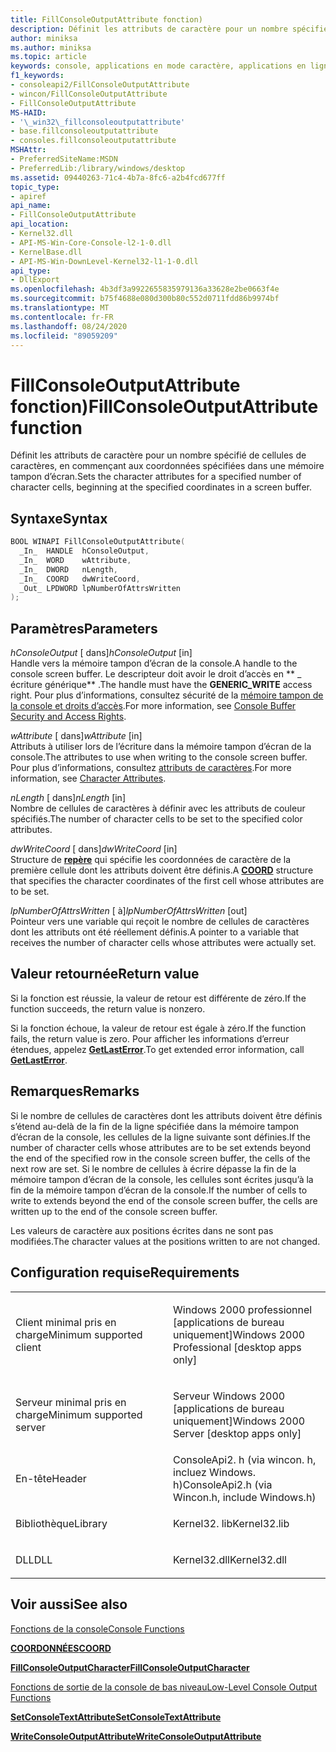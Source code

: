 ```yaml
---
title: FillConsoleOutputAttribute fonction)
description: Définit les attributs de caractère pour un nombre spécifié de cellules de caractères, en commençant aux coordonnées spécifiées dans une mémoire tampon d’écran.
author: miniksa
ms.author: miniksa
ms.topic: article
keywords: console, applications en mode caractère, applications en ligne de commande, applications Terminal Server, API de console
f1_keywords:
- consoleapi2/FillConsoleOutputAttribute
- wincon/FillConsoleOutputAttribute
- FillConsoleOutputAttribute
MS-HAID:
- '\_win32\_fillconsoleoutputattribute'
- base.fillconsoleoutputattribute
- consoles.fillconsoleoutputattribute
MSHAttr:
- PreferredSiteName:MSDN
- PreferredLib:/library/windows/desktop
ms.assetid: 09440263-71c4-4b7a-8fc6-a2b4fcd677ff
topic_type:
- apiref
api_name:
- FillConsoleOutputAttribute
api_location:
- Kernel32.dll
- API-MS-Win-Core-Console-l2-1-0.dll
- KernelBase.dll
- API-MS-Win-DownLevel-Kernel32-l1-1-0.dll
api_type:
- DllExport
ms.openlocfilehash: 4b3df3a9922655835979136a33628e2be0663f4e
ms.sourcegitcommit: b75f4688e080d300b80c552d0711fdd86b9974bf
ms.translationtype: MT
ms.contentlocale: fr-FR
ms.lasthandoff: 08/24/2020
ms.locfileid: "89059209"
---
```

# <a name="fillconsoleoutputattribute-function"></a><span data-ttu-id="9957e-104">FillConsoleOutputAttribute fonction)</span><span class="sxs-lookup"><span data-stu-id="9957e-104">FillConsoleOutputAttribute function</span></span>


<span data-ttu-id="9957e-105">Définit les attributs de caractère pour un nombre spécifié de cellules de caractères, en commençant aux coordonnées spécifiées dans une mémoire tampon d’écran.</span><span class="sxs-lookup"><span data-stu-id="9957e-105">Sets the character attributes for a specified number of character cells, beginning at the specified coordinates in a screen buffer.</span></span>

<a name="syntax"></a><span data-ttu-id="9957e-106">Syntaxe</span><span class="sxs-lookup"><span data-stu-id="9957e-106">Syntax</span></span>
------

```C
BOOL WINAPI FillConsoleOutputAttribute(
  _In_  HANDLE  hConsoleOutput,
  _In_  WORD    wAttribute,
  _In_  DWORD   nLength,
  _In_  COORD   dwWriteCoord,
  _Out_ LPDWORD lpNumberOfAttrsWritten
);
```

<a name="parameters"></a><span data-ttu-id="9957e-107">Paramètres</span><span class="sxs-lookup"><span data-stu-id="9957e-107">Parameters</span></span>
----------

<span data-ttu-id="9957e-108">*hConsoleOutput* \[ dans\]</span><span class="sxs-lookup"><span data-stu-id="9957e-108">*hConsoleOutput* \[in\]</span></span>  
<span data-ttu-id="9957e-109">Handle vers la mémoire tampon d’écran de la console.</span><span class="sxs-lookup"><span data-stu-id="9957e-109">A handle to the console screen buffer.</span></span> <span data-ttu-id="9957e-110">Le descripteur doit avoir le droit d’accès en \*\* \_ écriture générique\*\* .</span><span class="sxs-lookup"><span data-stu-id="9957e-110">The handle must have the **GENERIC\_WRITE** access right.</span></span> <span data-ttu-id="9957e-111">Pour plus d’informations, consultez sécurité de la [mémoire tampon de la console et droits d’accès](console-buffer-security-and-access-rights.md).</span><span class="sxs-lookup"><span data-stu-id="9957e-111">For more information, see [Console Buffer Security and Access Rights](console-buffer-security-and-access-rights.md).</span></span>

<span data-ttu-id="9957e-112">*wAttribute* \[ dans\]</span><span class="sxs-lookup"><span data-stu-id="9957e-112">*wAttribute* \[in\]</span></span>  
<span data-ttu-id="9957e-113">Attributs à utiliser lors de l’écriture dans la mémoire tampon d’écran de la console.</span><span class="sxs-lookup"><span data-stu-id="9957e-113">The attributes to use when writing to the console screen buffer.</span></span> <span data-ttu-id="9957e-114">Pour plus d’informations, consultez [attributs de caractères](console-screen-buffers.md#_win32_font_attributes).</span><span class="sxs-lookup"><span data-stu-id="9957e-114">For more information, see [Character Attributes](console-screen-buffers.md#_win32_font_attributes).</span></span>

<span data-ttu-id="9957e-115">*nLength* \[ dans\]</span><span class="sxs-lookup"><span data-stu-id="9957e-115">*nLength* \[in\]</span></span>  
<span data-ttu-id="9957e-116">Nombre de cellules de caractères à définir avec les attributs de couleur spécifiés.</span><span class="sxs-lookup"><span data-stu-id="9957e-116">The number of character cells to be set to the specified color attributes.</span></span>

<span data-ttu-id="9957e-117">*dwWriteCoord* \[ dans\]</span><span class="sxs-lookup"><span data-stu-id="9957e-117">*dwWriteCoord* \[in\]</span></span>  
<span data-ttu-id="9957e-118">Structure de [**repère**](coord-str.md) qui spécifie les coordonnées de caractère de la première cellule dont les attributs doivent être définis.</span><span class="sxs-lookup"><span data-stu-id="9957e-118">A [**COORD**](coord-str.md) structure that specifies the character coordinates of the first cell whose attributes are to be set.</span></span>

<span data-ttu-id="9957e-119">*lpNumberOfAttrsWritten* \[ à\]</span><span class="sxs-lookup"><span data-stu-id="9957e-119">*lpNumberOfAttrsWritten* \[out\]</span></span>  
<span data-ttu-id="9957e-120">Pointeur vers une variable qui reçoit le nombre de cellules de caractères dont les attributs ont été réellement définis.</span><span class="sxs-lookup"><span data-stu-id="9957e-120">A pointer to a variable that receives the number of character cells whose attributes were actually set.</span></span>

<a name="return-value"></a><span data-ttu-id="9957e-121">Valeur retournée</span><span class="sxs-lookup"><span data-stu-id="9957e-121">Return value</span></span>
------------

<span data-ttu-id="9957e-122">Si la fonction est réussie, la valeur de retour est différente de zéro.</span><span class="sxs-lookup"><span data-stu-id="9957e-122">If the function succeeds, the return value is nonzero.</span></span>

<span data-ttu-id="9957e-123">Si la fonction échoue, la valeur de retour est égale à zéro.</span><span class="sxs-lookup"><span data-stu-id="9957e-123">If the function fails, the return value is zero.</span></span> <span data-ttu-id="9957e-124">Pour afficher les informations d’erreur étendues, appelez [**GetLastError**](https://msdn.microsoft.com/library/windows/desktop/ms679360).</span><span class="sxs-lookup"><span data-stu-id="9957e-124">To get extended error information, call [**GetLastError**](https://msdn.microsoft.com/library/windows/desktop/ms679360).</span></span>

<a name="remarks"></a><span data-ttu-id="9957e-125">Remarques</span><span class="sxs-lookup"><span data-stu-id="9957e-125">Remarks</span></span>
-------

<span data-ttu-id="9957e-126">Si le nombre de cellules de caractères dont les attributs doivent être définis s’étend au-delà de la fin de la ligne spécifiée dans la mémoire tampon d’écran de la console, les cellules de la ligne suivante sont définies.</span><span class="sxs-lookup"><span data-stu-id="9957e-126">If the number of character cells whose attributes are to be set extends beyond the end of the specified row in the console screen buffer, the cells of the next row are set.</span></span> <span data-ttu-id="9957e-127">Si le nombre de cellules à écrire dépasse la fin de la mémoire tampon d’écran de la console, les cellules sont écrites jusqu’à la fin de la mémoire tampon d’écran de la console.</span><span class="sxs-lookup"><span data-stu-id="9957e-127">If the number of cells to write to extends beyond the end of the console screen buffer, the cells are written up to the end of the console screen buffer.</span></span>

<span data-ttu-id="9957e-128">Les valeurs de caractère aux positions écrites dans ne sont pas modifiées.</span><span class="sxs-lookup"><span data-stu-id="9957e-128">The character values at the positions written to are not changed.</span></span>

<a name="requirements"></a><span data-ttu-id="9957e-129">Configuration requise</span><span class="sxs-lookup"><span data-stu-id="9957e-129">Requirements</span></span>
------------

<table>
<colgroup>
<col width="50%" />
<col width="50%" />
</colgroup>
<tbody>
<tr class="odd">
<td><p><span data-ttu-id="9957e-130">Client minimal pris en charge</span><span class="sxs-lookup"><span data-stu-id="9957e-130">Minimum supported client</span></span></p></td>
<td><p><span data-ttu-id="9957e-131">Windows 2000 professionnel [applications de bureau uniquement]</span><span class="sxs-lookup"><span data-stu-id="9957e-131">Windows 2000 Professional [desktop apps only]</span></span></p></td>
</tr>
<tr class="even">
<td><p><span data-ttu-id="9957e-132">Serveur minimal pris en charge</span><span class="sxs-lookup"><span data-stu-id="9957e-132">Minimum supported server</span></span></p></td>
<td><p><span data-ttu-id="9957e-133">Serveur Windows 2000 [applications de bureau uniquement]</span><span class="sxs-lookup"><span data-stu-id="9957e-133">Windows 2000 Server [desktop apps only]</span></span></p></td>
</tr>
<tr class="odd">
<td><p><span data-ttu-id="9957e-134">En-tête</span><span class="sxs-lookup"><span data-stu-id="9957e-134">Header</span></span></p></td>
<td><span data-ttu-id="9957e-135">ConsoleApi2. h (via wincon. h, incluez Windows. h)</span><span class="sxs-lookup"><span data-stu-id="9957e-135">ConsoleApi2.h (via Wincon.h, include Windows.h)</span></span></td>
</tr>
<tr class="even">
<td><p><span data-ttu-id="9957e-136">Bibliothèque</span><span class="sxs-lookup"><span data-stu-id="9957e-136">Library</span></span></p></td>
<td><span data-ttu-id="9957e-137">Kernel32. lib</span><span class="sxs-lookup"><span data-stu-id="9957e-137">Kernel32.lib</span></span></td>
</tr>
<tr class="odd">
<td><p><span data-ttu-id="9957e-138">DLL</span><span class="sxs-lookup"><span data-stu-id="9957e-138">DLL</span></span></p></td>
<td><span data-ttu-id="9957e-139">Kernel32.dll</span><span class="sxs-lookup"><span data-stu-id="9957e-139">Kernel32.dll</span></span></td>
</tr>
<tr class="even">
</tr>
<tr class="odd">
</tr>
<tr class="even">
</tr>
</tbody>
</table>

## <a name="span-idsee_alsospansee-also"></a><span data-ttu-id="9957e-140"><span id="see_also"></span>Voir aussi</span><span class="sxs-lookup"><span data-stu-id="9957e-140"><span id="see_also"></span>See also</span></span>


[<span data-ttu-id="9957e-141">Fonctions de la console</span><span class="sxs-lookup"><span data-stu-id="9957e-141">Console Functions</span></span>](console-functions.md)

[<span data-ttu-id="9957e-142">**COORDONNÉES**</span><span class="sxs-lookup"><span data-stu-id="9957e-142">**COORD**</span></span>](coord-str.md)

[<span data-ttu-id="9957e-143">**FillConsoleOutputCharacter**</span><span class="sxs-lookup"><span data-stu-id="9957e-143">**FillConsoleOutputCharacter**</span></span>](fillconsoleoutputcharacter.md)

[<span data-ttu-id="9957e-144">Fonctions de sortie de la console de bas niveau</span><span class="sxs-lookup"><span data-stu-id="9957e-144">Low-Level Console Output Functions</span></span>](low-level-console-output-functions.md)

[<span data-ttu-id="9957e-145">**SetConsoleTextAttribute**</span><span class="sxs-lookup"><span data-stu-id="9957e-145">**SetConsoleTextAttribute**</span></span>](setconsoletextattribute.md)

[<span data-ttu-id="9957e-146">**WriteConsoleOutputAttribute**</span><span class="sxs-lookup"><span data-stu-id="9957e-146">**WriteConsoleOutputAttribute**</span></span>](writeconsoleoutputattribute.md)

 

 




